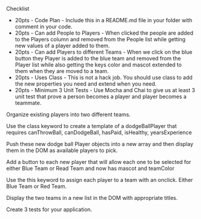 Checklist 

- 20pts - Code Plan - Include this in a README.md file in your folder with comment in your code.
- 20pts - Can add People to Players - When clicked the people are added to the Players column and removed from the People list while getting new values of a player added to them.
- 20pts - Can add Players to different Teams - When we click on the blue button they Player is added to the blue team and removed from the Player list while also getting the keys color and mascot extended to them when they are moved to a team.
- 20pts - Uses Class - This is not a hack job. You should use class to add the new properties you need and extend when you need.
- 20pts - Minimum 3 Unit Tests - Use Mocha and Chai to give us at least 3 unit test that prove a person becomes a player and player becomes a teammate.

Organize existing players into two different teams.

Use the class keyword to create a template of a dodgeBallPlayer that requires canThrowBall, canDodgeBall, hasPaid, isHealthy, yearsExperience

Push these new dodge ball Player objects into a new array and then display them in the DOM as available players to pick.

Add a button to each new player that will allow each one to be selected for either Blue Team or Read Team and now has mascot and teamColor

Use the this keyword to assign each player to a team with an onclick. Either Blue Team or Red Team.

Display the two teams in a new list in the DOM with appropriate titles.

Create 3 tests for your application.